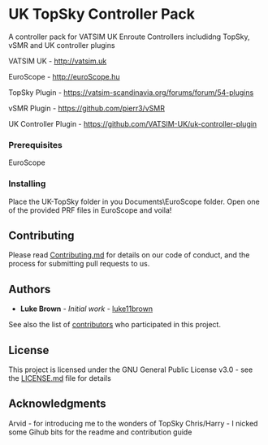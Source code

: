 # UK TopSky Controller Pack

A controller pack for VATSIM UK Enroute Controllers includidng TopSky, vSMR and UK controller plugins

VATSIM UK - http://vatsim.uk

EuroScope - http://euroScope.hu

TopSky Plugin - https://vatsim-scandinavia.org/forums/forum/54-plugins

vSMR Plugin - https://github.com/pierr3/vSMR

UK Controller Plugin - https://github.com/VATSIM-UK/uk-controller-plugin

### Prerequisites

EuroScope

### Installing

Place the UK-TopSky folder in you Documents\EuroScope folder. Open one of the provided PRF files in EuroScope and voila!

## Contributing

Please read [Contributing.md](https://github.com/luke11brown/UK-TopSky-Controller-Pack/blob/master/Contributing.md) for details on our code of conduct, and the process for submitting pull requests to us.

## Authors

* **Luke Brown** - *Initial work* - [luke11brown](https://github.com/luke11brown)

See also the list of [contributors](https://github.com/your/project/contributors) who participated in this project.

## License

This project is licensed under the GNU General Public License v3.0 - see the [LICENSE.md](LICENSE.md) file for details

## Acknowledgments

Arvid - for introducing me to the wonders of TopSky
Chris/Harry - I nicked some Gihub bits for the readme and contribution guide
